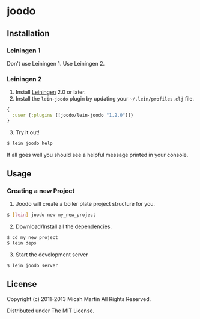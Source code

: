 # joodo

## Installation

### Leiningen 1

Don't use Leiningen 1.  Use Leiningen 2.

### Leiningen 2

1. Install [Leiningen](https://github.com/technomancy/leiningen) 2.0 or later.
2. Install the `lein-joodo` plugin by updating your `~/.lein/profiles.clj` file.

```clojure
{
  :user {:plugins [[joodo/lein-joodo "1.2.0"]]}
}
```

3. Try it out!

```bash
$ lein joodo help
```

If all goes well you should see a helpful message printed in your console.

## Usage

### Creating a new Project

1. Joodo will create a boiler plate project structure for you.

```bash
$ [lein] joodo new my_new_project
```

2. Download/Install all the dependencies.

```bash
$ cd my_new_project
$ lein deps
```

3. Start the development server

```bash
$ lein joodo server
```

## License

Copyright (c) 2011-2013 Micah Martin All Rights Reserved.

Distributed under The MIT License.
